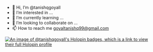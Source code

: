 - 👋 Hi, I’m @tanishqgoyall
- 👀 I’m interested in ...
- 🌱 I’m currently learning ...
- 💞️ I’m looking to collaborate on ...
- 📫 How to reach me goyaltanishq99@gmail.com

<!---
tanishqgoyall/tanishqgoyall is a ✨ special ✨ repository because its `README.md` (this file) appears on your GitHub profile.
You can click the Preview link to take a look at your changes.
--->
[![An image of @tanishqgoyall's Holopin badges, which is a link to view their full Holopin profile](https://holopin.me/tanishqgoyall)](https://holopin.io/@tanishqgoyall)
